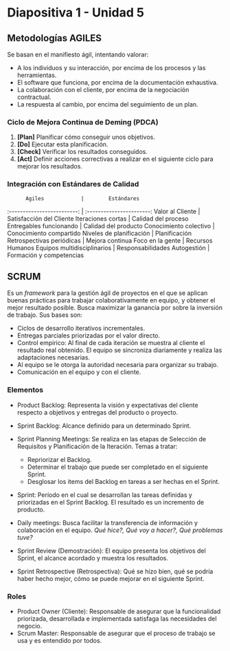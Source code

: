 # Diapositiva 1 - Unidad 5

## Metodologías AGILES

Se basan en el manifiesto ágil, intentando valorar:

- A los individuos y su interacción, por encima de los procesos y las herramientas.
- El software que funciona, por encima de la documentación exhaustiva.
- La colaboración con el cliente, por encima de la negociación contractual.
- La respuesta al cambio, por encima del seguimiento de un plan.

### Ciclo de Mejora Continua de Deming (PDCA)

1. **[Plan]** Planificar cómo conseguir unos objetivos.
2. **[Do]** Ejecutar esta planificación.
3. **[Check]** Verificar los resultados conseguidos.
4. **[Act]** Definir acciones correctivas a realizar en el siguiente ciclo para mejorar los resultados.

### Integración con Estándares de Calidad

          Agiles            |        Estándares
:-------------------------: | :-----------------------:
     Valor al Cliente       | Satisfacción del Cliente
    Iteraciones cortas      |    Calidad del proceso
  Entregables funcionando   |   Calidad del producto
  Conocimiento colectivo    |  Conocimiento compartido
 Niveles de planificación  |      Planificación
Retrospectivas periódicas  |      Mejora continua
     Foco en la gente       |     Recursos Humanos
Equipos multidisciplinarios |     Responsabilidades
       Autogestión         | Formación y competencias

## SCRUM

Es un _framework_ para la gestión ágil de proyectos en el que se aplican buenas prácticas para trabajar colaborativamente en equipo, y obtener el mejor resultado posible. Busca maximizar la ganancia por sobre la inversión de trabajo. Sus bases son:

- Ciclos de desarrollo iterativos incrementales.
- Entregas parciales priorizadas por el valor directo.
- Control empírico: Al final de cada iteración se muestra al cliente el resultado real obtenido. El equipo se sincroniza diariamente y realiza las adaptaciones necesarias.
- Al equipo se le otorga la autoridad necesaria para organizar su trabajo.
- Comunicación en el equipo y con el cliente.

### Elementos

- Product Backlog: Representa la visión y expectativas del cliente respecto a objetivos y entregas del producto o proyecto.
- Sprint Backlog: Alcance definido para un determinado Sprint.
- Sprint Planning Meetings: Se realiza en las etapas de Selección de Requisitos y Planificación de la Iteración. Temas a tratar:

  - Repriorizar el Backlog.
  - Determinar el trabajo que puede ser completado en el siguiente Sprint.
  - Desglosar los items del Backlog en tareas a ser hechas en el Sprint.

- Sprint: Período en el cual se desarrollan las tareas definidas y priorizadas en el Sprint Backlog. El resultado es un incremento de producto.
- Daily meetings: Busca facilitar la transferencia de información y colaboración en el equipo. _Qué hice?, Qué voy a hacer?, Qué problemas tuve?_
- Sprint Review (Demostración): El equipo presenta los objetivos del Sprint, el alcance acordado y muestra los resultados.
- Sprint Retrospective (Retrospectiva): Qué se hizo bien, qué se podría haber hecho mejor, cómo se puede mejorar en el siguiente Sprint.

### Roles

- Product Owner (Cliente): Responsable de asegurar que la funcionalidad priorizada, desarrollada e implementada satisfaga las necesidades del negocio.
- Scrum Master: Responsable de asegurar que el proceso de trabajo se usa y es entendido por todos.
